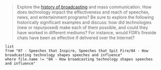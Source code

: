 > Explore the [history of broadcasting](https://medialooks.com/articles/the-evolution-of-broadcasting-from-the-airwaves-to-the-digital-age/) and mass communication. How does technology impact the effectiveness and reach of speeches, news, and entertainment programs? Be sure to explore the following historically significant examples and discuss: how did technologies (new or repurposed) make each of them possible, and could they have worked in different mediums? For instance, would FDR’s fireside chats have been as effective if delivered over the Internet?

```dataview
list
from "07 - Speeches that Inspire, Speeches that Spit Fire/04 - How broadcasting technology shapes speeches and influence"
where file.name != "04 - How broadcasting technology shapes speeches and influence"
```

